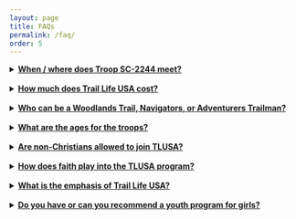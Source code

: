 ```yaml
---
layout: page
title: FAQs
permalink: /faq/
order: 5
---
```


<details>
<summary><strong><u>When / where does Troop SC-2244 meet?</u></strong></summary>
Troop SC-2244 is chartered with <a href="https://www.eastpickens.org" target="_blank" class="faq">East Pickens Baptist Church</a>, a Southern Baptist Church located at 2244 Gentry Memorial Hwy between Pickens and Easley, SC. EastPickens.org
<br /><br />
The troop meets the 1<sup>st</sup>, 2<sup>nd</sup>, and 3<sup>rd</sup> Thursday nights from 6:15 - 8:00 for regular troop meetings throughout the Pickens County School Year. During these meetings the Trailmen participate in a devotional time and work toward earning branches or badges for the various troop levels through instructional and hands-on activities. Each third Thursday of the month the Trailmen focus on the Worthy Life Award, the spiritually-focused component of the Trail Life program.
<br /><br />
On certain dates throughout the program year the Woodlands Trailmen (elementary age) hold Hit the Trail events specifically related to their branch work. These events are typically off-campus and are posted on our calendar.
<br /><br />
Navigators and Adventurers also have periodic outings and special events that are more challenging than those experienced at the Woodlands level. Some provide an opportunity to fulfill the requirements of a specific badge, and some are just for fun!
<br /><br />
There are also three-day, area-wide camping events for Trailmen. “The Elements” is usually held in early November each year for the Navigators and Adventurers, and “The Woodlands Trail Junction” is held in late April for the Woodlands Trailmen. As part of the “boy-led troop” philosophy of Trail Life, the Navigators and Adventurers plan and execute “The Woodlands Trail Junction” with the guidance of the Area Adult Leadership.
<br /><br />
Finally, there are a couple of troop-wide campouts when the schedule allows. One is associated with a workday where our Trailmen participate in preparing the campus of East Pickens Baptist Church for the Easter season by helping with yard work or any other tasks assigned.
<br /><br />
Navigators and Adventurers may continue to meet during the summer to work on badges as the Trailmen determine.
</details>

<br />
<details>
<summary><strong><u>How much does Trail Life USA cost?</u></strong></summary>
<strong>COST OVERVIEW ESTIMATE (per Trailman):</strong>
<ul>
<li><strong>$&nbsp;&nbsp;42.27</strong> - National Membership Fee (annual)<sup><a href="#1" class="faq">1</a></sup></li>
<li><strong>$&nbsp;&nbsp;25.00</strong> - Troop Dues (annual - capped at $50/family)<sup><a href="#2" class="faq">2</a></sup></li>
<li><strong>$&nbsp;&nbsp;20.00</strong> - Handbook and Custom SC-2244 Troop Patch<sup><a href="#2" class="faq">2</a></sup></li>
<li><strong>$&nbsp;&nbsp;68.18</strong> - Uniform Shirt, Patrol Loops, and Lanyard<sup><a href="#3" class="faq">3</a></sup></li>
<hr class="faq-hr" />
<li><strong>$155.45</strong> - First Year Costs per Trailman <strong><i>OR</i></strong></li>
<li><strong>$&nbsp;&nbsp;67.27</strong> - Second Year Annual Costs per Trailman</li>
</ul>
<strong>REGISTERED ADULT FEE:</strong>
<ul>
<li><strong>$ 46.55</strong> - National Membership Fee (annual - includes background check)<sup><a href="#1" class="faq">1</a></sup></li>
</ul>

<span id="1"><strong>1.</strong> </span>Paid on the <a href="https://www.traillifeconnect.com/" target="_blank" class="faq">Trail Life Connect - Member Portal</a>.<br />
<span id="2"><strong>2.</strong> </span>Please go to the <a href="../payments" class="faq">Payments page</a> and select "Pay Troop Dues". The handbooks (Woodland Trail
and Navigators/Adventurers) are only purchased once per program (2 total handbooks for the entire Trail Life program). The patch is a single time purchase to attach to the Trailman's uniform.<br />
<span id="3"><strong>3.</strong> </span>Purchased on the <a href="https://shop.traillifeusa.com/" target="_blank" class="faq">Trail Life Shop</a>.<br />
</details>

<br />
<details>
<summary><strong><u>Who can be a Woodlands Trail, Navigators, or Adventurers Trailman?</u></strong></summary>
All boys, ages 5 through 17, are welcome regardless of religion, race, national origin, or socio-economic status. We welcome boys whose parents are seeking a faith-based outdoor adventure program that places an emphasis on character development, leadership, and moral purity, and who aspire to live in accordance with the values expressed in the Motto and Oath.
</details>

<br />
<details>
<summary><strong><u>What are the ages for the troops?</u></strong></summary>
<strong>Foxes:</strong> K-5 and 1<sup>st</sup> Graders
<br /><br />
<strong>Hawks:</strong> 2<sup>nd</sup> and 3<sup>rd</sup> Graders
<br /><br />
<strong>Mountain Lions:</strong> 4<sup>th</sup> and 5<sup>th</sup> Graders
<br /><br />
<strong>Navigators:</strong> 6<sup>th</sup>, 7<sup>th</sup>, and 8<sup>th</sup> Graders
<br /><br />
<strong>Adventurers:</strong> 9<sup>th</sup> - 12<sup>th</sup> Grade. However, once a Trailman turns 18, he is no longer
able to be an Adventurer, even if he has not yet graduated high school.
<br /><br />
<strong>Guidon Unit:</strong> Young adults ages 18-25 years old
<br /><br />
<em>*Exceptions to the above requirements may be made on a case-by-case basis by consensus of the Troop Committee.</em>
</details>

<br />
<details>
<summary><strong><u>Are non-Christians allowed to join TLUSA?</u></strong></summary>
Our Member Policy allows for boys of any faith (or no faith at all) to participate in the program of Trail Life USA.
<br /><br />
The Local Charter Organization (East Pickens Baptist Church, in our case) defines satisfy the specific ministry goals of their church or organization. In some cases, that may be as an outreach ministry to boys in the community. In other cases, that may be as an in-reach ministry specifically to minister to the families or members of the local church or organization. Therefore, individual Charter Organizations may have more specific membership requirements that limit Troop membership to boys of a certain faith or membership in a certain organization.
</details>

<br />
<details>
<summary><strong><u>How does faith play into the TLUSA program?</u></strong></summary>
As a Christ-centered organization, our faith is woven throughout the program without being necessarily “religious” or “churchy.” From faith-building options in the advancement program, outdoor worship, as well as more in-depth discipleship opportunities, adult and youth members receive biblical instruction and training in biblical faith. As iron sharpens iron, so too will boys sharpen the faith of their peers. Adult Christian leaders will guide youth in the development of their faith and moral decision-making, as well as sharpen the faith of their adult peers.
</details>

<br />
<details>
<summary><strong><u>What is the emphasis of Trail Life USA?</u></strong></summary>
Trail Life USA has 6 Program Emphases: Wisdom, Heritage, Teamwork, Leadership, Character, and Faith. Our program components support youth development, understanding, and practical experiences in these key areas.
</details>

<br />
<details>
<summary><strong><u>Do you have or can you recommend a youth program for girls?</u></strong></summary>
We recommend our sister program, the American Heritage Girls (AHG).
<br /><br />
<a href="https://www.eastpickens.org" target="_blank" class="faq">East Pickens Baptist Church</a> also hosts an AHG troop (SC-4224) that meets the 1<sup>st</sup> and 3<sup>rd</sup> Thursday nights at the same time and location as Trail Life.
<br /><br />
You can find more about troop SC-4224 at <a href="https://www.ahg4224.com" target="_blank" class="faq">AHG4224.com</a> or the national AHG program at <a href="https://americanheritagegirls.org/" target="_blank" class="faq">AmericanHeritageGirls.org</a>.
</details>



